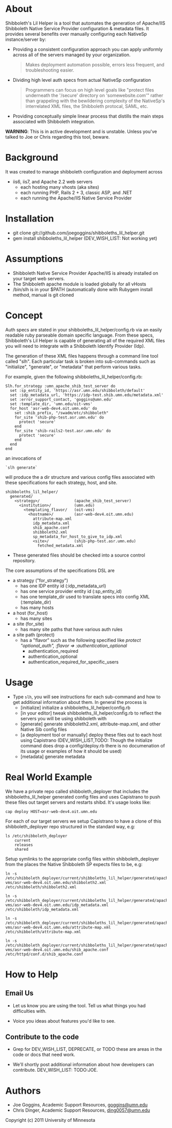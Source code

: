 About
=====
Shibboleth's Lil Helper is a tool that automates the generation of Apache/IIS Shibboleth Native Service Provider configuration & metadata files.  It provides several benefits over manually configuring each NativeSp instance/server by:

* Providing a consistent configuration approach you can apply uniformly across all of the servers managed by your organization.
  > Makes deployment automation possible, errors less frequent, and troubleshooting easier.
* Dividing high level auth specs from actual NativeSp configuration
  > Programmers can focus on high level goals like 
  > "protect files underneath the '/secure' directory on 'somewebsite.com'" 
  > rather than grappeling with the bewildering complexity of the NativeSp's 
  > interrelated XML files, the Shibboleth protocal, SAML, etc.
* Providing conceptually simple linear process that distills the main
  steps associated with Shibboleth integration.

**WARNING**: This is in active development and is unstable. 
Unless you've talked to Joe or Chris regarding this tool, beware.

Background
==========
It was created to manage shibboleth configuration and deployment across

* iis6, iis7, and Apache 2.2 web servers
  * each hosting many vhosts (aka sites)
  * each running PHP, Rails 2 + 3, classic ASP, and .NET
  * each running the Apache/IIS Native Service Provider

Installation
============
* git clone git://github.com/joegoggins/shibboleths_lil_helper.git
* gem install shibboleths_lil_helper (DEV_WISH_LIST: Not working yet)

Assumptions
===========
* Shibboleth Native Service Provider Apache/IIS is already installed on your target web servers.
* The Shibboleth apache module is loaded globally for all vHosts
* /bin/slh is in your $PATH (automatically done with Rubygem install
  method, manual is git cloned

Concept
=======

Auth specs are stated in your shibboleths_lil_helper/config.rb
via an easily readable ruby parseable domain specific language.  From these specs, Shibboleth's Lil Helper is capable of generating all of the required XML files you will need to integrate with
a Shibboleth Identify Provider (Idp).

The generation of these XML files happens through a command line tool
called "slh".  Each particular task is broken into sub-commands such as
"initialize", "generate", or "metadata" that perform various tasks.

For example, given the following shibboleths_lil_helper/config.rb:

    Slh.for_strategy :umn_apache_shib_test_server do
      set :sp_entity_id, 'https://asr.umn.edu/shibboleth/default'
      set :idp_metadata_url, 'https://idp-test.shib.umn.edu/metadata.xml'
      set :error_support_contact, 'goggins@umn.edu'
      set :template_dir, 'umn.edu/oit-vms'
      for_host 'asr-web-dev4.oit.umn.edu' do
        set :shib_prefix, "/swadm/etc/shibboleth"
        for_site 'shib-php-test.asr.umn.edu' do
          protect 'secure'
        end
        for_site 'shib-rails2-test.asr.umn.edu' do
          protect 'secure'
        end
      end
    end

an invocations of

    `slh generate`

will produce the a dir structure and various config files
associated with these specifications for each strategy, host, and site.

    shibboleths_lil_helper/
      generated/
        <strategy>/               (apache_shib_test_server)
          <institution>/          (umn.edu)
            <templating_flavor/   (oit-vms)
              <hostname>/         (asr-web-dev4.oit.umn.edu)
                attribute-map.xml
                idp_metadata.xml
                shib_apache.conf
                shibboleth2.xml
                sp_metadata_for_host_to_give_to_idp.xml 
                <site>/           (shib-php-test.asr.umn.edu)
                  fetched_metadata.xml

* These generated files should be checked into a source control repository.

The core assumptions of the specifications DSL are

* a strategy ("for_strategy")
  * has one IDP entity id (:idp_metadata_url)
  * has one service provider entity id (:sp_entity_id)
  * has one template_dir used to translate specs into config XML (:template_dir)
  * has many hosts
* a host (for_host)
  * has many sites 
* a site (for_site)
  * has many site paths that have various auth rules
* a site path (protect)
  * has a "flavor" such as the following specified like
    *protect "optional_auth", :flavor => :authentication_optional*
    * authentication_required
    * authentication_optional
    * authentication_required_for_specific_users


Usage
=====
* Type `slh`, you will see instructions for each sub-command and how
  to get additional information about them.  In general the process is
  * [initialize] initialize a shibboleths_lil_helper/config.rb
  * [in your editor] tweak shibboleths_lil_helper/config.rb to reflect the servers you
    will be using shibboleth with
  * [generate] generate shibboleth2.xml, attribute-map.xml, and other Native Sib
    config files
  * [a deployment tool or manually] deploy these files out to each host using Capistrano (DEV_WISH_LIST,TODO: Though the initialize command does drop a config/deploy.rb there is no documenation of its usage or examples of how it should be used)
  * [metadata] generate metadata

Real World Example
==================
We have a private repo called shibboleth_deployer that includes the shibboleths_lil_helper generated config files and uses Capistrano to push these files out target servers and restarts shibd.  It's usage looks like:

    cap deploy HOST=asr-web-dev4.oit.umn.edu

For each of our target servers we setup Capistrano to have a clone of
this shibboleth_deployer repo structured in the standard way, e.g:

    ls /etc/shibboleth_deployer
        current
        releases
        shared

Setup symlinks to the appropriate config files within
shibboleth_deployer from the places the Native Shibboleth SP expects
files to be, e.g:

    ln -s /etc/shibboleth_deployer/current/shibboleths_lil_helper/generated/apache_shib_test_server/umn.edu/oit-vms/asr-web-dev4.oit.umn.edu/shibboleth2.xml /etc/shibboleth/shibboleth2.xml

    ln -s /etc/shibboleth_deployer/current/shibboleths_lil_helper/generated/apache_shib_test_server/umn.edu/oit-vms/asr-web-dev4.oit.umn.edu/idp_metadata.xml /etc/shibboleth/idp_metadata.xml

    ln -s /etc/shibboleth_deployer/current/shibboleths_lil_helper/generated/apache_shib_test_server/umn.edu/oit-vms/asr-web-dev4.oit.umn.edu/attribute-map.xml /etc/shibboleth/attribute-map.xml

    ln -s /etc/shibboleth_deployer/current/shibboleths_lil_helper/generated/apache_shib_test_server/umn.edu/oit-vms/asr-web-dev4.oit.umn.edu/shib_apache.conf /etc/httpd/conf.d/shib_apache.conf


How to Help
======================

Email Us
----------------------
* Let us know you are using the tool.  Tell us what things you had
  difficulties with.

* Voice you ideas about features you'd like to see.

Contribute to the code
----------------------
* Grep for DEV_WISH_LIST, DEPRECATE, or TODO these are areas in the code or docs that need
  work.

* We'll shortly post additional information about how developers can
  contribute. DEV_WISH_LIST: TODO:JOE.

Authors
=======
* Joe Goggins, Academic Support Resources, goggins@umn.edu
* Chris Dinger, Academic Support Resources, ding0057@umn.edu


Copyright (c) 2011 University of Minnesota
